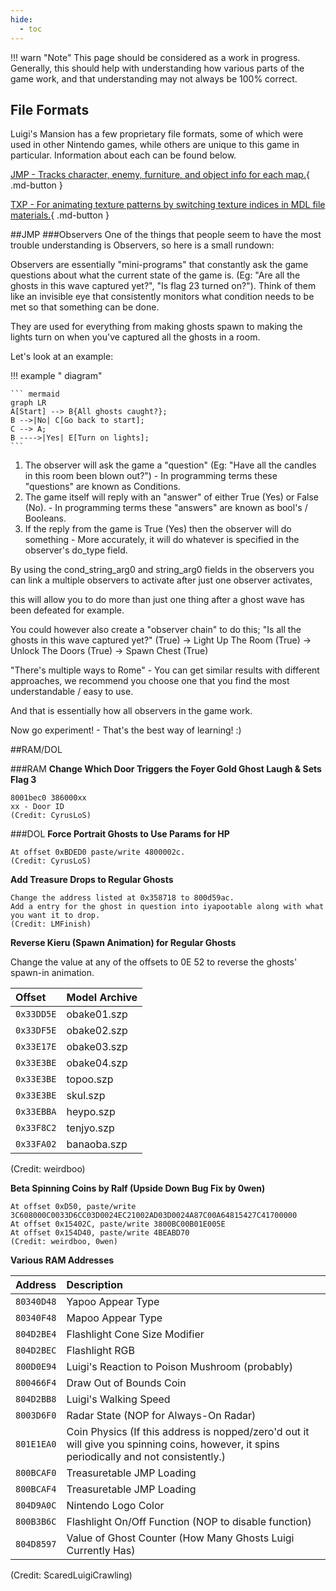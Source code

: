```yaml
---
hide:
  - toc
---
```


!!! warn "Note"
	This page should be considered as a work in progress. Generally, this should help with understanding how various parts of the game work, and that understanding may not always be 100% correct.

## File Formats
Luigi's Mansion has a few proprietary file formats, some of which were used in other Nintendo games, while others are unique to this game in particular. Information about each can be found below.

[JMP - Tracks character, enemy, furniture, and object info for each map.](gameknowledge/file_formats/JMP.md){ .md-button } 

[TXP - For animating texture patterns by switching texture indices in MDL file materials.](gameknowledge/file_formats/TXP.md){ .md-button } 

##JMP
###Observers
One of the things that people seem to have the most trouble understanding is Observers, so here is a small rundown:

Observers are essentially "mini-programs" that constantly ask the game questions about what the current state of the game is. (Eg: "Are all the ghosts in this wave captured yet?", "Is flag 23 turned on?"). 
Think of them like an invisible eye that consistently monitors what condition needs to be met so that something can be done.

They are used for everything from making ghosts spawn to making the lights turn on when you've captured all the ghosts in a room.

Let's look at an example:

!!! example " diagram"

	``` mermaid
	graph LR
	A[Start] --> B{All ghosts caught?};
	B -->|No| C[Go back to start];
	C --> A;
	B ---->|Yes| E[Turn on lights];
	```

	
1. The observer will ask the game a "question" (Eg: "Have all the candles in this room been blown out?") - In programming terms these "questions" are known as Conditions.
2. The game itself will reply with an "answer" of either True (Yes) or False (No). - In programming terms these "answers" are known as bool's / Booleans.
3. If the reply from the game is True (Yes) then the observer will do something - More accurately, it will do whatever is specified in the observer's do_type field.

By using the cond_string_arg0 and string_arg0 fields in the observers you can link a multiple observers to activate after just one observer activates,

this will allow you to do more than just one thing after a ghost wave has been defeated for example.

You could however also create a "observer chain" to do this; "Is all the ghosts in this wave captured yet?" (True) -> Light Up The Room (True) -> Unlock The Doors (True) -> Spawn Chest (True)

"There's multiple ways to Rome" - You can get similar results with different approaches, we recommend you choose one that you find the most understandable / easy to use.

And that is essentially how all observers in the game work.

Now go experiment! - That's the best way of learning! :)

##RAM/DOL

###RAM
**Change Which Door Triggers the Foyer Gold Ghost Laugh & Sets Flag 3**

	8001bec0 386000xx
	xx - Door ID
	(Credit: CyrusLoS)
	
###DOL
**Force Portrait Ghosts to Use Params for HP**

	At offset 0xBDED0 paste/write 4800002c.
	(Credit: CyrusLoS)
	
**Add Treasure Drops to Regular Ghosts**

	Change the address listed at 0x358718 to 800d59ac.
	Add a entry for the ghost in question into iyapootable along with what you want it to drop.
	(Credit: LMFinish)

**Reverse Kieru (Spawn Animation) for Regular Ghosts**

Change the value at any of the offsets to 0E 52 to reverse the ghosts' spawn-in animation.

| Offset         | Model Archive                        |
| :----------    | :----------------------------------- |
| `0x33DD5E`     | obake01.szp                          |
| `0x33DF5E`     | obake02.szp                          |
| `0x33E17E`     | obake03.szp                          |
| `0x33E3BE`     | obake04.szp                          |
| `0x33E3BE`     | topoo.szp                            |
| `0x33E3BE`     | skul.szp                             |
| `0x33EBBA`     | heypo.szp                            |
| `0x33F8C2`     | tenjyo.szp                           |
| `0x33FA02`     | banaoba.szp                          |

(Credit: weirdboo)

**Beta Spinning Coins by Ralf (Upside Down Bug Fix by 0wen)**

	At offset 0xD50, paste/write 3C608000C0033D6CC03D0024EC21002AD03D0024A87C00A64815427C41700000
	At offset 0x15402C, paste/write 3800BC00B01E005E
	At offset 0x154D40, paste/write 4BEABD70
	(Credit: weirdboo, 0wen)
	
**Various RAM Addresses**

| Address         | Description                                                                                                                                |
| :----------     | :-----------------------------------------                                                                                                 |
| `80340D48`      | Yapoo Appear Type                                                                                                                          |
| `80340F48`      | Mapoo Appear Type                                                                                                                          |
| `804D2BE4`      | Flashlight Cone Size Modifier                                                                                                              |
| `804D2BEC`      | Flashlight RGB                                                                                                                             |
| `800D0E94`      | Luigi's Reaction to Poison Mushroom (probably)                                                                                             |
| `800466F4`      | Draw Out of Bounds Coin                                                                                                                    |
| `804D2BB8`      | Luigi's Walking Speed                                                                                                                      |
| `8003D6F0`      | Radar State (NOP for Always-On Radar)                                                                                                      |                                                                                 
| `801E1EA0`      | Coin Physics (If this address is nopped/zero'd out it will give you spinning coins, however, it spins periodically and not consistently.)  |
| `800BCAF0`      | Treasuretable JMP Loading                                                                                                                  |  
| `800BCAF4`      | Treasuretable JMP Loading                                                                                                                  |
| `804D9A0C`      | Nintendo Logo Color                                                                                                                        |
| `800B3B6C`      | Flashlight  On/Off Function (NOP to disable function)                                                                                      |
| `804D8597`      | Value of Ghost Counter (How Many Ghosts Luigi Currently Has)                                                                               |

(Credit: ScaredLuigiCrawling)
